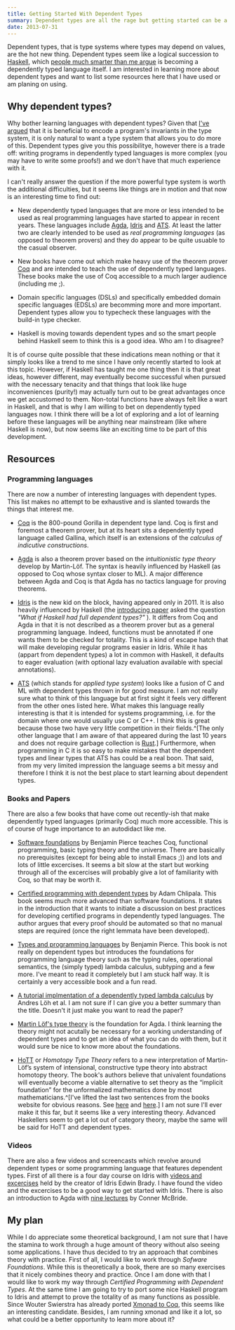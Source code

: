 ```yaml
---
title: Getting Started With Dependent Types
summary: Dependent types are all the rage but getting started can be a bit intimidating. This post summarizes some resources to get started with dependent types and my plan on how to learn them.
date: 2013-07-31
---
```


Dependent types, that is type systems where types may depend on
values, are the hot new thing. Dependent types seem like a logical
succession to [Haskell](/posts/Why-I-love-Haskell.html), which [people
much smarter than me
argue](http://stackoverflow.com/questions/12961651/why-not-be-dependently-typed/#answer-13241158)
is becoming a dependently typed language itself. I am interested in
learning more about dependent types and want to list some resources
here that I have used or am planing on using.

## Why dependent types?

Why bother learning languages with dependent types? Given that [I've
argued](/posts/Why-I-love-Haskell.html#encode-your-invariants-in-the-type-system)
that it is beneficial to encode a program's invariants in the type
system, it is only natural to want a type system that allows you to do
more of this. Dependent types give you this possibilitye, however
there is a trade off: writing programs in dependently typed languages
is more complex (you may have to write some proofs!) and we don't have
that much experience with it.

I can't really answer the question if the more powerful type system is
worth the additional difficulties, but it seems like things are in
motion and that now is an interesting time to find out:

- New dependently typed languages that are more or less intended to be
  used as real programming languages have started to appear in recent
  years. These languages include
  [Agda](http://wiki.portal.chalmers.se/agda/),
  [Idris](http://idris-lang.org) and [ATS](http://www.ats-lang.org).
  At least the latter two are clearly intended to be used as *real
  programming languages* (as opposed to theorem provers) and they do
  appear to be quite usuable to the casual observer.
  
- New books have come out which make heavy use of the theorem prover
  [Coq](http://coq.inria.fr) and are intended to teach the use of
  dependently typed languages. These books make the use of Coq
  accessible to a much larger audience (including me ;).

- Domain specific languages (DSLs) and specifically embedded
  domain specific languages (EDSLs) are becomming more and more
  important. Dependent types allow you to typecheck these languages
  with the build-in type checker.

- Haskell is moving towards dependent types and so the smart people
  behind Haskell seem to think this is a good idea. Who am I to
  disagree?

It is of course quite possible that these indications mean nothing or
that it simply looks like a trend to me since I have only recently
started to look at this topic. However, if Haskell has taught me one
thing then it is that great ideas, however different, may eventually
become successful when pursued with the necessary tenacity and that
things that look like huge inconveniences (purity!) may actually turn
out to be great advantages once we get accustomed to them. Non-total
functions have always felt like a wart in Haskell, and that is why I
am willing to bet on dependently typed languages now. I think there
will be a lot of exploring and a lot of learning before these
languages will be anything near mainstream (like where Haskell is
now), but now seems like an exciting time to be part of this
development.


## Resources

### Programming languages

There are now a number of interesting languages with dependent types.
This list makes no attempt to be exhaustive and is slanted towards the
things that interest me. 

- [Coq](http://coq.inria.fr) is the 800-pound Gorilla in dependent
  type land. Coq is first and foremost a theorem prover, but at its
  heart sits a dependently typed language called Gallina, which itself
  is an extensions of the *calculus of indicutive constructions*.

- [Agda](http://wiki.portal.chalmers.se/agda/) is also a theorem
  prover based on the *intuitionistic type theory* develop by
  Martin-Löf. The syntax is heavily influenced by Haskell (as opposed
  to Coq whose syntax closer to ML). A major difference between
  Agda and Coq is that Agda has no tactics language for proving
  theorems.

- [Idris](http://idris-lang.org/) is the new kid on the block, having
  appeared only in 2011. It is also heavily influenced by Haskell (the
  [introducing
  paper](http://www.cs.st-andrews.ac.uk/~eb/drafts/impldtp.pdf) asked
  the question *"What if Haskell had full dependent types?"* ). It
  differs from Coq and Agda in that it is not described as a theorem
  prover but as a general programming language. Indeed, functions must
  be annotated if one wants them to be checked for totality. This is a
  kind of escape hatch that will make developing regular programs
  easier in Idris. While it has (appart from dependent types) a lot in
  common with Haskell, it defaults to eager evaluation (with optional
  lazy evaluation available with special annotations).
  
- [ATS](http://www.ats-lang.org/) (which stands for *applied type
  system*) looks like a fusion of C and ML with dependent types thrown
  in for good measure. I am not really sure what to think of this
  language but at first sight it feels very different from the other
  ones listed here. What makes this language really interesting is
  that it is intended for systems programming, i.e. for the domain
  where one would usually use C or C++. I think this is great because
  those two have very little competition in their fields.^[The only
  other language that I am aware of that appeared during the last 10
  years and does not require garbage collection is
  [Rust](http://www.rust-lang.org).] Furthermore, when programming in
  C it is so easy to make mistakes that the dependent types and linear
  types that ATS has could be a real boon. That said, from my very
  limited impression the language seems a bit messy and therefore
  I think it is not the best place to start learning about dependent
  types.     


### Books and Papers

There are also a few books that have come out recently-ish that make
dependently typed languages (primarily Coq) much more accessible.
This is of course of huge importance to an autodidact like me.

- [Software foundations](http://www.cis.upenn.edu/~bcpierce/sf/) by
  Benjamin Pierce teaches Coq, functional programming, basic typing
  theory and the universe.  There are basically no prerequisites
  (except for being able to install Emacs ;)) and lots and lots of
  little excercises. It seems a bit slow at the start but working
  through all of the excercises will probably give a lot of
  familiarity with Coq, so that may be worth it.

- [Certified programming with dependent
  types](http://adam.chlipala.net/cpdt/) by Adam Chlipala. This book
  seems much more advanced than software foundations. It states in the
  introduction that it wants to initiate a discussion on best
  practices for developing certified programs in dependently typed
  languages. The author argues that every proof should be automated
  so that no manual steps are required (once the right lemmata have
  been developed).

- [Types and programming
  languages](http://www.cis.upenn.edu/~bcpierce/tapl/) by Benjamin
  Pierce. This book is not really on dependent types but introduces
  the foundations for programming language theory such as the typing
  rules, operational semantics, the (simply typed) lambda calculus,
  subtyping and a few more. I've meant to read it completely but
  I am stuck half way. It is certainly a very accessible book and
  a fun read.

- [A tutorial implmentation of a dependently typed lambda
  calculus](http://people.cs.uu.nl/andres/LambdaPi/LambdaPi.pdf) by
  Andres Löh et al. I am not sure if I can give you a better summary
  than the title. Doesn't it just make you want to read the paper?

- [Martin Löf's type
  theory](https://en.wikipedia.org/wiki/Intuitionistic_type_theory) is
  the foundation for Agda. I think learning the theory might not
  acutally be necessary for a working understanding of dependent types
  and to get an idea of what you can do with them, but it would sure
  be nice to know more about the foundations.

- [HoTT](http://homotopytypetheory.org/) or *Homotopy Type Theory*
  refers to a new interpretation of Martin-Löf’s system of
  intensional, constructive type theory into abstract homotopy theory.
  The book's authors believe that univalent foundations will
  eventually become a viable alternative to set theory as the
  “implicit foundation” for the unformalized mathematics done by most
  mathematicians.^[I've lifted the last two sentences from the books
  website for obvious reasons. See
  [here](http://homotopytypetheory.org/) and
  [here](http://homotopytypetheory.org/book/).] I am not sure I'll
  ever make it this far, but it seems like a very interesting theory.
  Advanced Haskellers seem to get a lot out of category theory, maybe
  the same will be said for HoTT and dependent types.


### Videos

There are also a few videos and screencasts which revolve around
dependent types or some programming language that features dependent
types. First of all there is a four day course on Idris with [videos
and
excercises](http://www.idris-lang.org/dependently-typed-functional-programming-with-idris-course-videos-and-slides/)
held by the creator of Idris Edwin Brady. I have found the video and
the excercises to be a good way to get started with Idris.  There is
also an introduction to Agda with [nine
lectures](https://www.youtube.com/playlist?list=PL44F162A8B8CB7C87) by
Conner McBride.


## My plan

While I do appreciate some theoretical background, I am not sure that
I have the stamina to work through a huge amount of theory without
also seeing some applications. I have thus decided to try an approach
that combines theory with practice. First of all, I would like to work
through *Sofware Foundations*. While this is theoretically a book,
there are so many exercises that it nicely combines theory and
practice. Once I am done with that I would like to work my way through
*Certified Programming with Dependent Types*. At the same time I am
going to try to port some nice Haskell program to Idris and attempt to
prove the totality of as many functions as possible. Since Wouter
Swierstra has already ported [Xmonad to
Coq](http://www.staff.science.uu.nl/~swier004/Publications/XmonadInCoq.pdf),
this seems like an interesting candidate. Besides, I am running xmonad
and like it a lot, so what could be a better opportunity to learn more
about it?
